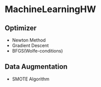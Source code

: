 # MachineLearningHW

## Optimizer
- Newton Method
- Gradient Descent
- BFGS(Wolfe-conditions)

## Data Augmentation
- SMOTE Algorithm
